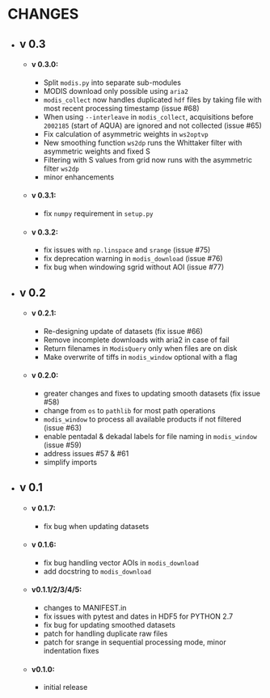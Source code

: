 # CHANGES

- ## v 0.3
  - #### v 0.3.0:
    - Split `modis.py` into separate sub-modules
    - MODIS download only possible using `aria2`
    - `modis_collect` now handles duplicated `hdf` files by taking file with most recent processing timestamp (issue #68)
    - When using `--interleave` in `modis_collect`, acquisitions before `2002185` (start of AQUA) are ignored and not collected (issue #65)
    - Fix calculation of asymmetric weights in `ws2optvp`
    - New smoothing function `ws2dp` runs the Whittaker filter with asymmetric weights and fixed S
    - Filtering with S values from grid now runs with the asymmetric filter `ws2dp`
    - minor enhancements

  - #### v 0.3.1:
    - fix `numpy` requirement in `setup.py`
  - #### v 0.3.2:
      - fix issues with `np.linspace` and `srange` (issue #75)
      - fix deprecation warning in `modis_download` (issue #76)
      - fix bug when windowing sgrid without AOI (issue #77)

- ## v 0.2
  - #### v 0.2.1:
    - Re-designing update of datasets (fix issue #66)
    - Remove incomplete downloads with aria2 in case of fail
    - Return filenames in `ModisQuery` only when files are on disk
    - Make overwrite of tiffs in `modis_window` optional with a flag
  - #### v 0.2.0:
    - greater changes and fixes to updating smooth datasets (fix issue #58)
    - change from `os` to `pathlib` for most path operations
    - `modis_window` to process all available products if not filtered (issue #63)
    - enable pentadal & dekadal labels for file naming in `modis_window` (issue #59)
    - address issues #57 & #61
    - simplify imports


- ## v 0.1
  - #### v 0.1.7:
    - fix bug when updating datasets
  - #### v 0.1.6:
    - fix bug handling vector AOIs in `modis_download`
    - add docstring to `modis_download`

  - #### v0.1.1/2/3/4/5:
    - changes to MANIFEST.in
    - fix issues with pytest and dates in HDF5 for PYTHON 2.7
    - fix bug for updating smoothed datasets
    - patch for handling duplicate raw files
    - patch for srange in sequential processing mode, minor indentation fixes

  - #### v0.1.0:
    - initial release
